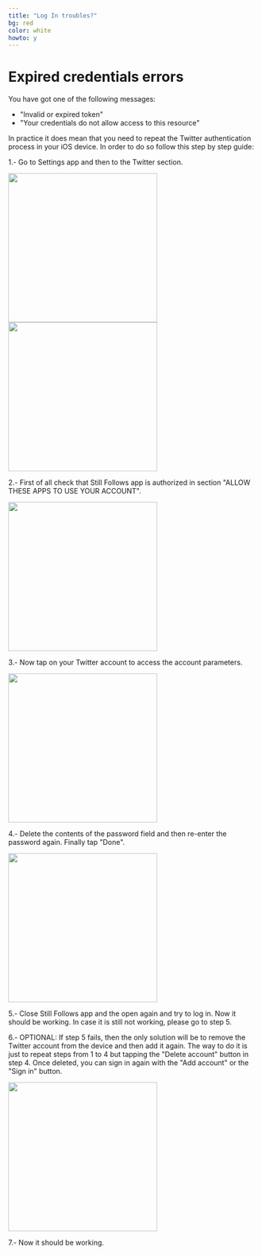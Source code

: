 ```yaml
---
title: "Log In troubles?"
bg: red
color: white
howto: y
---
```


# Expired credentials errors

You have got one of the following messages:

- "Invalid or expired token"
- "Your credentials do not allow access to this resource"

In practice it does mean that you need to repeat the Twitter authentication process in your iOS device. In order to do so follow this step by step guide:

1.- Go to Settings app and then to the Twitter section. 

<img src="/img/howto/how-to-login-s0_framed.png" alt="" title="" width="300" />

<img src="/img/howto/how-to-login-s0B_framed.png" alt="" title="" width="300" />

2.- First of all check that Still Follows app is authorized in section "ALLOW THESE APPS TO USE YOUR ACCOUNT".

<img src="/img/howto/how-to-login-s1_framed.png" alt="" title="" width="300" />

3.- Now tap on your Twitter account to access the account parameters.

<img src="/img/howto/how-to-login-s2_framed.png" alt="" title="" width="300" />

4.- Delete the contents of the password field and then re-enter the password again. Finally tap "Done".

<img src="/img/howto/how-to-login-s3_framed.png" alt="" title="" width="300" />

5.- Close Still Follows app and the open again and try to log in. Now it should be working. In case it is still not working, please go to step 5.

6.- OPTIONAL: If step 5 fails, then the only solution will be to remove the Twitter account from the device and then add it again. The way to do it is just to repeat steps from 1 to 4 but tapping the "Delete account" button in step 4. Once deleted, you can sign in again with the "Add account" or the "Sign in" button.

<img src="/img/howto/how-to-login-s4_framed.png" alt="" title="" width="300" />

7.- Now it should be working.